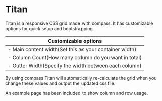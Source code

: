 Titan
=========

Titan is a responsive CSS grid made with compass. It has customizable options for quick setup and bootstrapping.

| Customizable options |
|----------------------|
| - Main content width(Set this as your container width) |
| - Column Count(How many column do you want in total)       |
| - Gutter Width(Specify the width between each column)       |

By using compass Titan will automatically re-calculate the grid when you change these values and output the updated css file.

An example page has been included to show column and row usage.
